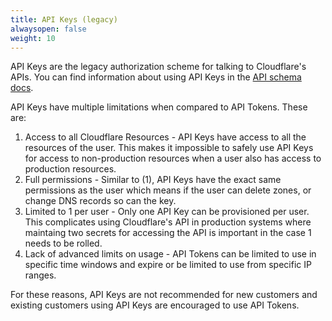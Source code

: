 ```yaml
---
title: API Keys (legacy)
alwaysopen: false
weight: 10
---
```


API Keys are the legacy authorization scheme for talking to Cloudflare's APIs. You can find information about using API Keys in the [API schema docs](https://api.cloudflare.com/#getting-started-requests).

API Keys have multiple limitations when compared to API Tokens. These are:
1. Access to all Cloudflare Resources - API Keys have access to all the resources of the user. This makes it impossible to safely use API Keys for access to non-production resources when a user also has access to production resources. 
2. Full permissions - Similar to (1), API Keys have the exact same permissions as the user which means if the user can delete zones, or change DNS records so can the key.
3. Limited to 1 per user - Only one API Key can be provisioned per user. This complicates using Cloudflare's API in production systems where maintaing two secrets for accessing the API is important in the case 1 needs to be rolled.
4. Lack of advanced limits on usage - API Tokens can be limited to use in specific time windows and expire or be limited to use from specific IP ranges.


For these reasons, API Keys are not recommended for new customers and existing customers using API Keys are encouraged to use API Tokens.